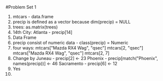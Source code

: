 #Problem Set 1

1. mtcars - data.frame
2. precip is defined as a vector because dim(precip) = NULL 
3. trees: as.matrix(trees)
4. 14th City: Atlanta - precip[14]
5. Data Frame 
6. precip consist of numeric data - class(precip) = Numeric
7. four ways: 
	mtcars["Mazda RX4 Wag", "qsec"] 
	mtcars[2, "qsec"] 
	mtcars["Mazda RX4 Wag", "qsec"]
	mtcars[2, 7]
8. Change by
	Juneau - precip[2] <- 23
	Phoenix - precip[match("Phoenix", names(precip))] <- 46
	Sacramento - precip[6] <- 12
9. Yes 
10. 
